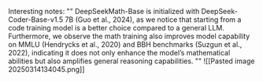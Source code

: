 
Interesting notes:
""
DeepSeekMath-Base is initialized with DeepSeek-Coder-Base-v1.5 7B (Guo et al., 2024), as we notice that starting from a code training model is a better choice compared to a general LLM. Furthermore, we observe the math training also improves model capability on MMLU (Hendrycks et al., 2020) and BBH benchmarks (Suzgun et al., 2022), indicating it does not only enhance the model’s mathematical abilities but also amplifies general reasoning capabilities.
""
![[Pasted image 20250314134045.png]]

